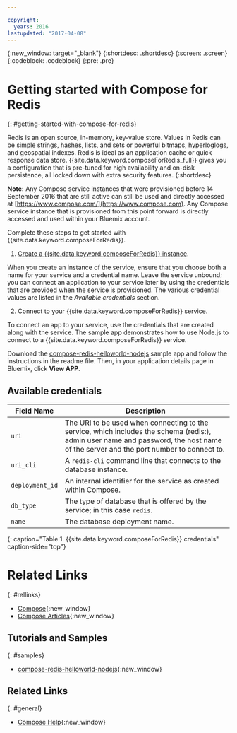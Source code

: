 ```yaml
---

copyright:
  years: 2016
lastupdated: "2017-04-08"
---
```


{:new_window: target="_blank"}
{:shortdesc: .shortdesc}
{:screen: .screen}
{:codeblock: .codeblock}
{:pre: .pre}

# Getting started with Compose for Redis
{: #getting-started-with-compose-for-redis}

Redis is an open source, in-memory, key-value store. Values in Redis can be simple strings, hashes, lists, and sets or powerful bitmaps, hyperloglogs, and geospatial indexes. Redis is ideal as an application cache or quick response data store. {{site.data.keyword.composeForRedis_full}} gives you a configuration that is pre-tuned for high availability and on-disk persistence, all locked down with extra security features.
{:shortdesc}

**Note:** Any Compose service instances that were provisioned before 14 September 2016 that are still active can still be used and directly accessed at [https://www.compose.com/](https://www.compose.com). Any Compose service instance that is provisioned from this point forward is directly accessed and used within your Bluemix account.

Complete these steps to get started with {{site.data.keyword.composeForRedis}}.

1. [Create a {{site.data.keyword.composeForRedis}} instance](https://console.ng.bluemix.net/catalog/services/compose-for-redis/).

  When you create an instance of the service, ensure that you choose both a name for your service and a credential name. Leave the service unbound; you can connect an application to your service later by using the credentials that are provided when the service is provisioned. The various credential values are listed in the *Available credentials* section.

2. Connect to your {{site.data.keyword.composeForRedis}} service.

  To connect an app to your service, use the credentials that are created along with the service. The sample app demonstrates how to use Node.js to connect to a {{site.data.keyword.composeForRedis}} service.

  Download the [compose-redis-helloworld-nodejs](https://github.com/IBM-Bluemix/compose-redis-helloworld-nodejs) sample app and follow the instructions in the readme file. Then, in your application details page in Bluemix, click **View APP**.

## Available credentials

Field Name|Description
----------|-----------
`uri`|The URI to be used when connecting to the service, which includes the schema (redis:), admin user name and password, the host name of the server and the port number to connect to.
`uri_cli`|A `redis-cli` command line that connects to the database instance.
`deployment_id`|An internal identifier for the service as created within Compose.
`db_type`|The type of database that is offered by the service; in this case `redis`.
`name`|The database deployment name.
{: caption="Table 1. {{site.data.keyword.composeForRedis}} credentials" caption-side="top"}

# Related Links
{: #rellinks}

* [Compose](https://www.compose.com){:new_window}
* [Compose Articles](https://www.compose.com/articles/){:new_window}

## Tutorials and Samples
{: #samples}
* [compose-redis-helloworld-nodejs](https://github.com/IBM-Bluemix/compose-redis-helloworld-nodejs){:new_window}

## Related Links
{: #general}
* [Compose Help](https://help.compose.com/docs){:new_window}
